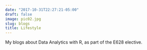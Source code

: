 ```yaml
---
date: "2017-10-31T22:27:21-05:00"
draft: false
image: pic02.jpg
slug: blogs
title: Lifestyle
---
```


My blogs about Data Analytics with R, as part of the E628 elective.